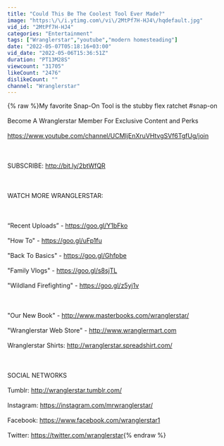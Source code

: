 ```yaml
---
title: "Could This Be The Coolest Tool Ever Made?"
image: "https:\/\/i.ytimg.com\/vi\/2MtPf7H-HJ4\/hqdefault.jpg"
vid_id: "2MtPf7H-HJ4"
categories: "Entertainment"
tags: ["Wranglerstar","youtube","modern homesteading"]
date: "2022-05-07T05:18:16+03:00"
vid_date: "2022-05-06T15:36:51Z"
duration: "PT13M28S"
viewcount: "31705"
likeCount: "2476"
dislikeCount: ""
channel: "Wranglerstar"
---
```

{% raw %}My favorite Snap-On Tool is the stubby flex ratchet #snap-on <br /><br />Become A Wranglerstar Member For Exclusive Content and Perks<br /><br /><a rel="nofollow" target="blank" href="https://www.youtube.com/channel/UCMIjEnXruVHtvgSVf6TgfUg/join">https://www.youtube.com/channel/UCMIjEnXruVHtvgSVf6TgfUg/join</a><br /><br /><br /><br />SUBSCRIBE:  <a rel="nofollow" target="blank" href="http://bit.ly/2btWfQR">http://bit.ly/2btWfQR</a><br /><br /><br /><br />WATCH MORE WRANGLERSTAR:<br /><br /><br /><br />“Recent Uploads” - <a rel="nofollow" target="blank" href="https://goo.gl/Y1bFko">https://goo.gl/Y1bFko</a><br /><br />&quot;How To&quot; - <a rel="nofollow" target="blank" href="https://goo.gl/uFp1fu">https://goo.gl/uFp1fu</a><br /><br />&quot;Back To Basics&quot; - <a rel="nofollow" target="blank" href="https://goo.gl/Ghfpbe">https://goo.gl/Ghfpbe</a><br /><br />&quot;Family Vlogs&quot; - <a rel="nofollow" target="blank" href="https://goo.gl/s8sjTL">https://goo.gl/s8sjTL</a><br /><br />&quot;Wildland Firefighting&quot; - <a rel="nofollow" target="blank" href="https://goo.gl/z5yj1v">https://goo.gl/z5yj1v</a><br /><br /><br /><br />&quot;Our New Book&quot; - <a rel="nofollow" target="blank" href="http://www.masterbooks.com/wranglerstar/">http://www.masterbooks.com/wranglerstar/</a><br /><br />&quot;Wranglerstar Web Store&quot; -  <a rel="nofollow" target="blank" href="http://www.wranglermart.com">http://www.wranglermart.com</a><br /><br />Wranglerstar Shirts: <a rel="nofollow" target="blank" href="http://wranglerstar.spreadshirt.com/">http://wranglerstar.spreadshirt.com/</a><br /><br /><br /><br />SOCIAL NETWORKS<br /><br />Tumblr:  <a rel="nofollow" target="blank" href="http://wranglerstar.tumblr.com/">http://wranglerstar.tumblr.com/</a><br /><br />Instagram: <a rel="nofollow" target="blank" href="https://instagram.com/mrwranglerstar/">https://instagram.com/mrwranglerstar/</a><br /><br />Facebook: <a rel="nofollow" target="blank" href="https://www.facebook.com/wranglerstar1">https://www.facebook.com/wranglerstar1</a><br /><br />Twitter: <a rel="nofollow" target="blank" href="https://twitter.com/wranglerstar">https://twitter.com/wranglerstar</a>{% endraw %}
